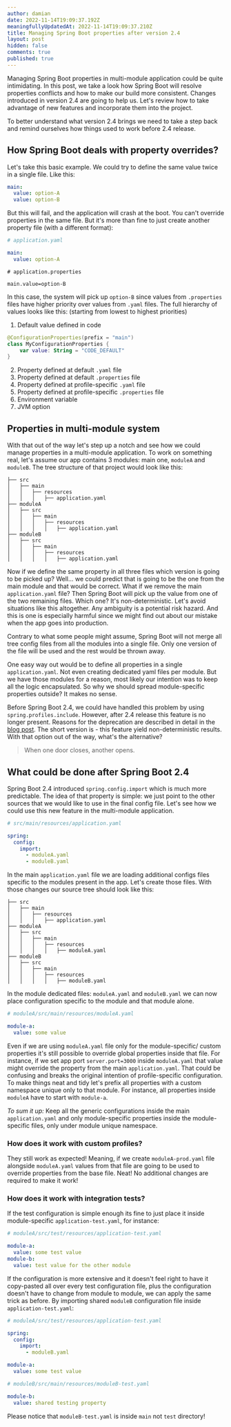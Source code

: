 ```yaml
---
author: damian
date: 2022-11-14T19:09:37.192Z
meaningfullyUpdatedAt: 2022-11-14T19:09:37.210Z
title: Managing Spring Boot properties after version 2.4
layout: post
hidden: false
comments: true
published: true
---
```

Managing Spring Boot properties in multi-module application could be quite intimidating.
In this post, we take a look how Spring Boot will resolve properties conflicts and how to make our build more consistent. Changes
introduced in version 2.4 are going to help us. Let's review how to take advantage of new features and incorporate them into
the project.

To better understand what version 2.4 brings we need to take a step back and remind ourselves how things used to work before 2.4 release.

## How Spring Boot deals with property overrides?
Let's take this basic example. We could try to define the same value twice in a single file. Like this:

```yaml
main:
  value: option-A
  value: option-B
```

But this will fail, and the application will crash at the boot. You can't override properties in the same file. But it's more than
fine to just create another property file (with a different format):

```yaml
# application.yaml

main:
  value: option-A
```

```properties
# application.properties

main.value=option-B
```

In this case, the system will pick up `option-B` since values from `.properties` files have higher priority over values from 
`.yaml` files. The full hierarchy of values looks like this: (starting from lowest to highest priorities)

1. Default value defined in code

```kotlin
@ConfigurationProperties(prefix = "main")
class MyConfigurationProperties {
    var value: String = "CODE_DEFAULT"
}
```

2. Property defined at default `.yaml` file
3. Property defined at default `.properties` file
4. Property defined at profile-specific `.yaml` file
5. Property defined at profile-specific `.properties` file
6. Environment variable
7. JVM option

## Properties in multi-module system

With that out of the way let's step up a notch and see how we could manage properties in a multi-module application.
To work on something real, let's assume our app contains 3 modules: main one, `moduleA` and `moduleB`.
The tree structure of that project would look like this:

```
├── src
│   ├── main
│   │   ├── resources
│   │   │   ├── application.yaml
├── moduleA
│   ├── src
│   │   ├── main
│   │   │   ├── resources
│   │   │   │   ├── application.yaml
├── moduleB
│   ├── src
│   │   ├── main
│   │   │   ├── resources
│   │   │   │   ├── application.yaml
```

Now if we define the same property in all three files which version is going to be picked up? Well... we could predict that is going to be the one 
from the main module and that would be correct. What if we remove the main `application.yaml` file? Then Spring Boot will pick up the value from one of the two
remaining files. Which one? It's non-deterministic. Let's avoid situations like this altogether. Any ambiguity is 
a potential risk hazard. And this is one is especially harmful since we might find out about our mistake when the app goes into production.

<div class="notification">Contrary to what some people might assume, Spring Boot will not merge all tree config files from all the modules into a single file.
Only one version of the file will be used and the rest would be thrown away.</div>

One easy way out would be to define all properties in a single `application.yaml`. Not even creating dedicated yaml files per module. But we have those modules 
for a reason, most likely our intention was to keep all the logic encapsulated. So why we should spread module-specific properties outside?
It makes no sense. 

Before Spring Boot 2.4, we could have handled this problem by using `spring.profiles.include`. However, after 2.4 release this feature is no longer present.
Reasons for the deprecation are described in detail in the [blog post](https://spring.io/blog/2020/08/14/config-file-processing-in-spring-boot-2-4).
The short version is - this feature yield non-deterministic results. With that option out of the way, what's the alternative?

> When one door closes, another opens.

## What could be done after Spring Boot 2.4

Spring Boot 2.4 introduced `spring.config.import` which is much more predictable. The idea of that property is simple: we just point to the other sources that 
we would like to use in the final config file. Let's see how we could use this new feature in the multi-module application.

```yaml
# src/main/resources/application.yaml

spring:
  config:
    import:
      - moduleA.yaml
      - moduleB.yaml
```

In the main `application.yaml` file we are loading additional configs files specific to the modules present in the app. Let's create those files. With those changes our source
tree should look like this:

```
├── src
│   ├── main
│   │   ├── resources
│   │   │   ├── application.yaml
├── moduleA
│   ├── src
│   │   ├── main
│   │   │   ├── resources
│   │   │   │   ├── moduleA.yaml
├── moduleB
│   ├── src
│   │   ├── main
│   │   │   ├── resources
│   │   │   │   ├── moduleB.yaml
```

In the module dedicated files: `moduleA.yaml` and `moduleB.yaml` we can now place configuration specific to the module and that module alone.

```yaml
# moduleA/src/main/resources/moduleA.yaml

module-a:
  value: some value
```

Even if we are using `moduleA.yaml` file only for the module-specific/ custom properties it's still possible to override global properties inside that file. For instance, if we 
set app port `server.port=3000` inside `moduleA.yaml` that value might override the property from the main `application.yaml`. That could be confusing and breaks the original 
intention of profile-specific configuration. To make things neat and tidy let's prefix all properties with a custom namespace unique only to that module. For
instance, all properties inside `moduleA` have to start with `module-a`.

*To sum it up:*
Keep all the generic configurations inside the main `application.yaml` and only module-specific properties inside the module-specific files, only under module unique namespace.

### How does it work with custom profiles?

They still work as expected! Meaning, if we create `moduleA-prod.yaml` file alongside `moduleA.yaml` values from that file are going to be used to override properties from 
the base file. Neat! No additional changes are required to make it work!

### How does it work with integration tests?

If the test configuration is simple enough its fine to just place it inside module-specific `application-test.yaml`, for instance:

```yaml
# moduleA/src/test/resources/application-test.yaml

module-a:
  value: some test value
module-b:
  value: test value for the other module
```

If the configuration is more extensive and it doesn't feel right to have it copy-pasted all over every test configuration file, plus the
configuration doesn't have to change from module to module, we can apply the same trick as before. By importing shared `moduleB` configuration file inside `application-test.yaml`:

```yaml
# moduleA/src/test/resources/application-test.yaml

spring:
  config:
    import:
      - moduleB.yaml

module-a:
  value: some test value
```

```yaml
# moduleB/src/main/resources/moduleB-test.yaml

module-b:
  value: shared testing property
```

Please notice that `moduleB-test.yaml` is inside `main` not `test` directory!
